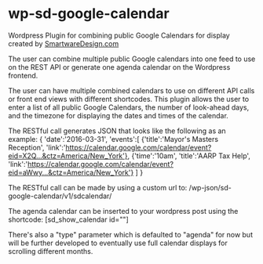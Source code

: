 # wp-sd-google-calendar
Wordpress Plugin for combining public Google Calendars for display
created by <a href="http://smartwaredesign.com">SmartwareDesign.com</a>

The user can combine multiple public Google calendars into one feed to use on the REST API or generate one agenda calendar on the Wordpress frontend.

The user can have multiple combined calendars to use on different API calls or front end views with different shortcodes.  This plugin allows the user to enter a list of all public Google Calendars, the number of look-ahead days, and the timezone for displaying the dates and times of the calendar.

The RESTful call generates JSON that looks like the following as an example:
{
 'date':'2016-03-31',
 'events':[
   {'title':'Mayor&#39;s Masters Reception',
    'link':'https://calendar.google.com/calendar/event?eid=X2Q...&ctz=America/New_York'},
   {'time':'10am',
    'title':'AARP Tax Help', 
    'link':'https://calendar.google.com/calendar/event?eid=aWwy...&ctz=America/New_York'}
  ]
}

The RESTful call can be made by using a custom url to:
<your base wordpress site url>/wp-json/sd-google-calendar/v1/sdcalendar/<post ID>

The agenda calendar can be inserted to your wordpress post using the shortcode:
[sd_show_calendar id="<cal id>"]

There's also a "type" parameter which is defaulted to "agenda" for now but will be further developed to eventually use full calendar displays for scrolling different months.